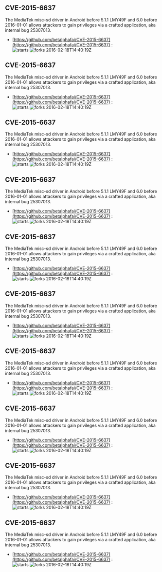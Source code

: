 ## CVE-2015-6637
 The MediaTek misc-sd driver in Android before 5.1.1 LMY49F and 6.0 before 2016-01-01 allows attackers to gain privileges via a crafted application, aka internal bug 25307013.

- [https://github.com/betalphafai/CVE-2015-6637](https://github.com/betalphafai/CVE-2015-6637) :  
![starts](https://img.shields.io/github/stars/betalphafai/CVE-2015-6637.svg) 
![forks](https://img.shields.io/github/forks/betalphafai/CVE-2015-6637.svg) 
2016-02-18T14:40:19Z

## CVE-2015-6637
 The MediaTek misc-sd driver in Android before 5.1.1 LMY49F and 6.0 before 2016-01-01 allows attackers to gain privileges via a crafted application, aka internal bug 25307013.

- [https://github.com/betalphafai/CVE-2015-6637](https://github.com/betalphafai/CVE-2015-6637) :  
![starts](https://img.shields.io/github/stars/betalphafai/CVE-2015-6637.svg) 
![forks](https://img.shields.io/github/forks/betalphafai/CVE-2015-6637.svg) 
2016-02-18T14:40:19Z

## CVE-2015-6637
 The MediaTek misc-sd driver in Android before 5.1.1 LMY49F and 6.0 before 2016-01-01 allows attackers to gain privileges via a crafted application, aka internal bug 25307013.

- [https://github.com/betalphafai/CVE-2015-6637](https://github.com/betalphafai/CVE-2015-6637) :  
![starts](https://img.shields.io/github/stars/betalphafai/CVE-2015-6637.svg) 
![forks](https://img.shields.io/github/forks/betalphafai/CVE-2015-6637.svg) 
2016-02-18T14:40:19Z

## CVE-2015-6637
 The MediaTek misc-sd driver in Android before 5.1.1 LMY49F and 6.0 before 2016-01-01 allows attackers to gain privileges via a crafted application, aka internal bug 25307013.

- [https://github.com/betalphafai/CVE-2015-6637](https://github.com/betalphafai/CVE-2015-6637) :  
![starts](https://img.shields.io/github/stars/betalphafai/CVE-2015-6637.svg) 
![forks](https://img.shields.io/github/forks/betalphafai/CVE-2015-6637.svg) 
2016-02-18T14:40:19Z

## CVE-2015-6637
 The MediaTek misc-sd driver in Android before 5.1.1 LMY49F and 6.0 before 2016-01-01 allows attackers to gain privileges via a crafted application, aka internal bug 25307013.

- [https://github.com/betalphafai/CVE-2015-6637](https://github.com/betalphafai/CVE-2015-6637) :  
![starts](https://img.shields.io/github/stars/betalphafai/CVE-2015-6637.svg) 
![forks](https://img.shields.io/github/forks/betalphafai/CVE-2015-6637.svg) 
2016-02-18T14:40:19Z

## CVE-2015-6637
 The MediaTek misc-sd driver in Android before 5.1.1 LMY49F and 6.0 before 2016-01-01 allows attackers to gain privileges via a crafted application, aka internal bug 25307013.

- [https://github.com/betalphafai/CVE-2015-6637](https://github.com/betalphafai/CVE-2015-6637) :  
![starts](https://img.shields.io/github/stars/betalphafai/CVE-2015-6637.svg) 
![forks](https://img.shields.io/github/forks/betalphafai/CVE-2015-6637.svg) 
2016-02-18T14:40:19Z

## CVE-2015-6637
 The MediaTek misc-sd driver in Android before 5.1.1 LMY49F and 6.0 before 2016-01-01 allows attackers to gain privileges via a crafted application, aka internal bug 25307013.

- [https://github.com/betalphafai/CVE-2015-6637](https://github.com/betalphafai/CVE-2015-6637) :  
![starts](https://img.shields.io/github/stars/betalphafai/CVE-2015-6637.svg) 
![forks](https://img.shields.io/github/forks/betalphafai/CVE-2015-6637.svg) 
2016-02-18T14:40:19Z

## CVE-2015-6637
 The MediaTek misc-sd driver in Android before 5.1.1 LMY49F and 6.0 before 2016-01-01 allows attackers to gain privileges via a crafted application, aka internal bug 25307013.

- [https://github.com/betalphafai/CVE-2015-6637](https://github.com/betalphafai/CVE-2015-6637) :  
![starts](https://img.shields.io/github/stars/betalphafai/CVE-2015-6637.svg) 
![forks](https://img.shields.io/github/forks/betalphafai/CVE-2015-6637.svg) 
2016-02-18T14:40:19Z

## CVE-2015-6637
 The MediaTek misc-sd driver in Android before 5.1.1 LMY49F and 6.0 before 2016-01-01 allows attackers to gain privileges via a crafted application, aka internal bug 25307013.

- [https://github.com/betalphafai/CVE-2015-6637](https://github.com/betalphafai/CVE-2015-6637) :  
![starts](https://img.shields.io/github/stars/betalphafai/CVE-2015-6637.svg) 
![forks](https://img.shields.io/github/forks/betalphafai/CVE-2015-6637.svg) 
2016-02-18T14:40:19Z

## CVE-2015-6637
 The MediaTek misc-sd driver in Android before 5.1.1 LMY49F and 6.0 before 2016-01-01 allows attackers to gain privileges via a crafted application, aka internal bug 25307013.

- [https://github.com/betalphafai/CVE-2015-6637](https://github.com/betalphafai/CVE-2015-6637) :  
![starts](https://img.shields.io/github/stars/betalphafai/CVE-2015-6637.svg) 
![forks](https://img.shields.io/github/forks/betalphafai/CVE-2015-6637.svg) 
2016-02-18T14:40:19Z

